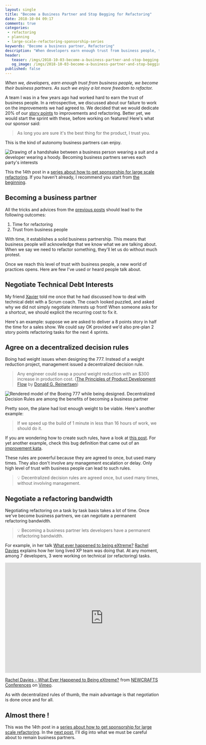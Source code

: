 ```yaml
---
layout: single
title: "Become a Business Partner and Stop Begging for Refactoring"
date: 2018-10-04 09:17
comments: true
categories: 
 - refactoring
 - planning
 - large-scale-refactoring-sponsorship-series
keywords: "Become a business partner, Refactoring"
description: "When developers earn enough trust from business people, they become their business partners. As such they enjoy a lot more freedom to refactor. They can discuss permanent refactoring bandwidth, technical debt interests and agree on decentralized decision rules."
header:
   teaser: /imgs/2018-10-03-become-a-business-partner-and-stop-begging-for-refactoring/business-hand-shake-teaser.jpeg
   og_image: /imgs/2018-10-03-become-a-business-partner-and-stop-begging-for-refactoring/business-hand-shake-og.jpeg
published: false
---
```

_When we, developers, earn enough trust from business people, we become their business partners. As such we enjoy a lot more freedom to refactor._

A team I was in a few years ago had worked hard to earn the trust of business people. In a retrospective, we discussed about our failure to work on the improvements we had agreed to. We decided that we would dedicate 20% of our [story points](https://www.mountaingoatsoftware.com/blog/what-are-story-points) to improvements and refactoring. Better yet, we would start the sprint with these, before working on features! Here's what our sponsor said:

> As long you are sure it's the best thing for the product, I trust you.

This is the kind of autonomy business partners can enjoy.

![Drawing of a handshake between a business person wearing a suit and a developer wearing a hoody. Becoming business partners serves each party's interests]({{site.url}}{{site.baseurl}}/imgs/2018-10-03-become-a-business-partner-and-stop-begging-for-refactoring/business-hand-shake.jpg)

This the 14th post in a [series about how to get sponsorship for large scale refactoring]({{site.baseurl}}/categories/#large-scale-refactoring-sponsorship-series). If you haven't already, I recommend you start from [the beginning](/how-to-convince-your-business-to-sponsor-a-large-scale-refactoring/).

## Becoming a business partner

All the tricks and advices from the [previous posts]({{site.baseurl}}/categories/#large-scale-refactoring-sponsorship-series) should lead to the following outcomes:

1.  Time for refactoring
2.  Trust from business people

With time, it establishes a solid business partnership. This means that business people will acknowledge that we know what we are talking about. When we say we need to refactor something, they'll let us do without much protest.

Once we reach this level of trust with business people, a new world of practices opens. Here are few I've used or heard people talk about.

## Negotiate Technical Debt Interests

My friend [Xavier](https://twitter.com/XCorail) told me once that he had discussed how to deal with technical debt with a Scrum coach. The coach looked puzzled, and asked why we did not simply negotiate interests up front! When someone asks for a shortcut, we should explicit the recurring cost to fix it.

Here's an example: suppose we are asked to deliver a 8 points story in half the time for a sales show. We could say OK provided we'd also pre-plan 2 story points refactoring tasks for the next 4 sprints.

## Agree on a decentralized decision rules

Boing had weight issues when designing the 777. Instead of a weight reduction project, management issued a decentralized decision rule.

> Any engineer could swap a pound weight reduction with an $300 increase in production cost. ([The Principles of Product Development Flow](https://www.amazon.com/Principles-Product-Development-Flow-Generation/dp/1935401009/) by [Donald G. Reinertsen](http://reinertsenassociates.com/))

![Rendered model of the Boeing 777 while being designed. Decentralized Decision Rules are among the benefits of becoming a business partner]({{site.url}}{{site.baseurl}}/imgs/2018-10-03-become-a-business-partner-and-stop-begging-for-refactoring/boeing-777.jpg)

Pretty soon, the plane had lost enough weight to be viable. Here's another example:

> If we speed up the build of 1 minute in less than 16 hours of work, we should do it.

If you are wondering how to create such rules, have a look at [this post](/you-dont-have-to-ask-your-boss-for-a-fast-build-lean-software-development-part-6/). For yet another example, check this bug definition that came out of an [improvement kata]({{site.baseurl}}/categories/#first-improvement-kata-series).

These rules are powerful because they are agreed to once, but used many times. They also don't involve any management escalation or delay. Only high level of trust with business people can lead to such rules.

> 💡 Decentralized decision rules are agreed once, but used many times, without involving management.

## Negotiate a refactoring bandwidth

Negotiating refactoring on a task by task basis takes a lot of time. Once we've become business partners, we can negotiate a permanent refactoring bandwidth.

> 💡 Becoming a business partner lets developers have a permanent refactoring bandwidth.

For example, in her talk [What ever happened to being eXtreme?](https://vimeo.com/221024846) [Rachel Davies](https://twitter.com/rachelcdavies) explains how her long lived XP team was doing that. At any moment, among 7 developers, 3 were working on technical (or refactoring) tasks.

<iframe src="https://player.vimeo.com/video/221024846" width="640" height="360" frameborder="0" webkitallowfullscreen mozallowfullscreen allowfullscreen></iframe>
<p><a href="https://vimeo.com/221024846">Rachel Davies - What Ever Happened to Being eXtreme?</a> from <a href="https://vimeo.com/newcrafts">NEWCRAFTS Conferences</a> on <a href="https://vimeo.com">Vimeo</a>.</p>

As with decentralized rules of thumb, the main advantage is that negotiation is done once and for all.

## Almost there !

This was the 14th post in a [series about how to get sponsorship for large scale refactoring]({{site.baseurl}}/categories/#large-scale-refactoring-sponsorship-series). In the [next post](http://eepurl.com/dxKE95), I'll dig into what we must be careful about to remain business partners.

